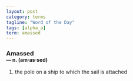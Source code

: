 ```yaml
---
layout: post
category: terms
tagline: "Word of the Day"
tags: [alpha_a]
term: amassed
---
```


<h3>Amassed<br/> <small>&mdash; n. (am<span>&middot;</span>as<span>&middot;</span>sed)</small></h3>
<p><ol><li>the pole on a ship to which the sail is attached</li>
</ol></p>

